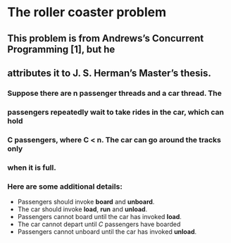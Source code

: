 # The roller coaster problem

## This problem is from Andrews’s Concurrent Programming [1], but he 
## attributes it to J. S. Herman’s Master’s thesis.

### Suppose there are n passenger threads and a car thread. The
### passengers repeatedly wait to take rides in the car, which can hold
### C passengers, where C < n. The car can go around the tracks only
### when it is full.

### Here are some additional details:

+ Passengers should invoke **board** and **unboard**.
+ The car should invoke **load**, **run** and **unload**.
+ Passengers cannot board until the car has invoked **load**.
+ The car cannot depart until *C* passengers have boarded
+ Passengers cannot unboard until the car has invoked **unload**.
